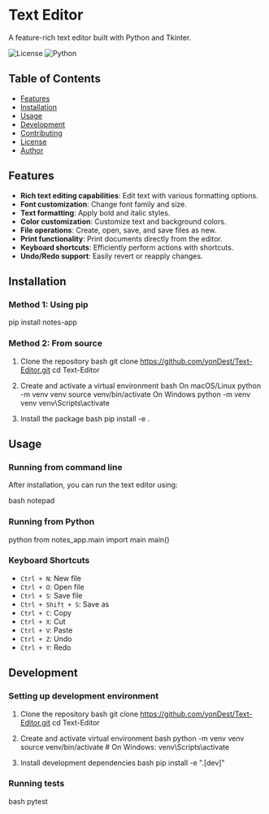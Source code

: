 # Text Editor

A feature-rich text editor built with Python and Tkinter.

![License](https://img.shields.io/badge/license-MIT-blue.svg)
![Python](https://img.shields.io/badge/python-3.6%2B-blue)

## Table of Contents
- [Features](#features)
- [Installation](#installation)
- [Usage](#usage)
- [Development](#development)
- [Contributing](#contributing)
- [License](#license)
- [Author](#author)

## Features

- **Rich text editing capabilities**: Edit text with various formatting options.
- **Font customization**: Change font family and size.
- **Text formatting**: Apply bold and italic styles.
- **Color customization**: Customize text and background colors.
- **File operations**: Create, open, save, and save files as new.
- **Print functionality**: Print documents directly from the editor.
- **Keyboard shortcuts**: Efficiently perform actions with shortcuts.
- **Undo/Redo support**: Easily revert or reapply changes.

## Installation

### Method 1: Using pip

pip install notes-app


### Method 2: From source

1. Clone the repository
bash
git clone https://github.com/yonDest/Text-Editor.git
cd Text-Editor

2. Create and activate a virtual environment
bash
On macOS/Linux
python -m venv venv
source venv/bin/activate
On Windows
python -m venv venv
venv\Scripts\activate


3. Install the package
bash
pip install -e .


## Usage

### Running from command line
After installation, you can run the text editor using:

bash
notepad


### Running from Python

python
from notes_app.main import main
main()


### Keyboard Shortcuts
- `Ctrl + N`: New file
- `Ctrl + O`: Open file
- `Ctrl + S`: Save file
- `Ctrl + Shift + S`: Save as
- `Ctrl + C`: Copy
- `Ctrl + X`: Cut
- `Ctrl + V`: Paste
- `Ctrl + Z`: Undo
- `Ctrl + Y`: Redo

## Development

### Setting up development environment

1. Clone the repository
bash
git clone https://github.com/yonDest/Text-Editor.git
cd Text-Editor

2. Create and activate virtual environment
bash
python -m venv venv
source venv/bin/activate # On Windows: venv\Scripts\activate


3. Install development dependencies
bash
pip install -e ".[dev]"


### Running tests
bash
pytest




